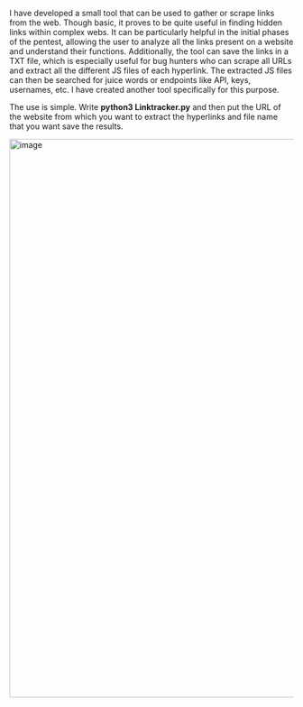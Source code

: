I have developed a small tool that can be used to gather or scrape links from the web. Though basic, it proves to be quite useful in finding hidden links within complex webs. It can be particularly helpful in the initial phases of the pentest, allowing the user to analyze all the links present on a website and understand their functions. Additionally, the tool can save the links in a TXT file, which is especially useful for bug hunters who can scrape all URLs  and extract all the different JS files of each hyperlink. The extracted JS files can then be searched for juice words or endpoints like API, keys, usernames, etc. I have created another tool specifically for this purpose.

The use is simple. Write **python3 Linktracker.py** and then put the URL of the website from which you want to extract the hyperlinks and file name that you want save the results.

<img width="991" alt="image" src="https://github.com/svaltheim/crwl/assets/30341113/a320543c-27d4-4787-a4fd-b00b0cf36efb">



